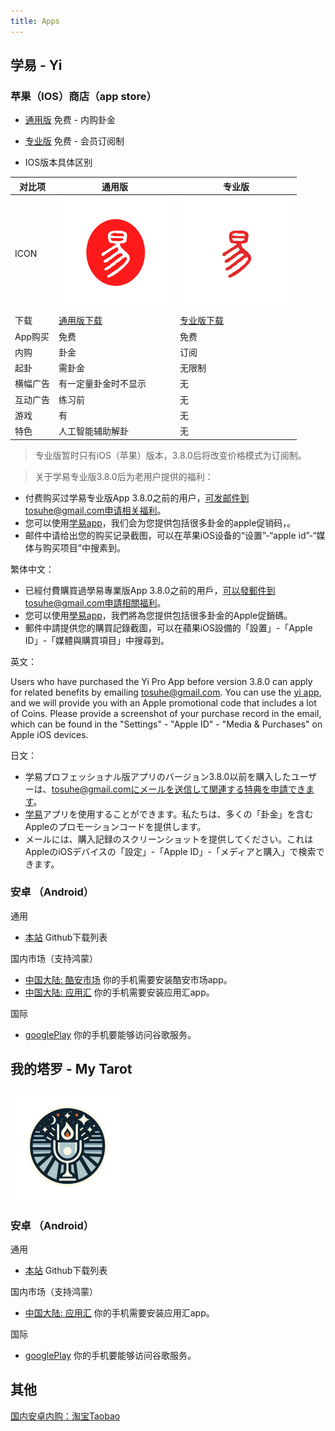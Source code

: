 ```yaml
---
title: Apps
---
```


## 学易 - Yi

### 苹果（IOS）商店（app store）

- [通用版](https://apps.apple.com/cn/app/学易/id1533516434) 免费 - 内购卦金
- [专业版](https://apps.apple.com/cn/app/学易专业版/id1536854357) 免费 - 会员订阅制

- IOS版本具体区别

| 对比项 | 通用版 | 专业版 |
| ----- | ----- | ----- |
| ICON | ![avatar](/img/yi-180.png) | ![avatar](/img/yi-180-pro.png) |
| 下载 |[通用版下载](https://apps.apple.com/app/id1533516434) | [专业版下载](https://apps.apple.com/app/id1536854357) |
| App购买|免费|免费 |
| 内购 | 卦金 | 订阅 |
| 起卦 | 需卦金 | 无限制 |
| 横幅广告 | 有一定量卦金时不显示 | 无 |
| 互动广告 | 练习前 | 无 |
| 游戏 | 有 | 无 |
| 特色 | 人工智能辅助解卦 | 无 |

> 专业版暂时只有iOS（苹果）版本，3.8.0后将改变价格模式为订阅制。

> 关于学易专业版3.8.0后为老用户提供的福利：

- 付费购买过学易专业版App 3.8.0之前的用户，可发邮件到tosuhe@gmail.com申请相关福利。
- 您可以使用[学易app](https://apps.apple.com/cn/app/学易/id1533516434)，我们会为您提供包括很多卦金的apple促销码，。
- 邮件中请给出您的购买记录截图，可以在苹果iOS设备的“设置”-“apple id”-“媒体与购买项目”中搜素到。

繁体中文：
- 已經付費購買過學易專業版App 3.8.0之前的用戶，可以發郵件到tosuhe@gmail.com申請相關福利。
- 您可以使用[學易app](https://apps.apple.com/cn/app/学易/id1533516434)，我們將為您提供包括很多卦金的Apple促銷碼。
- 郵件中請提供您的購買記錄截圖，可以在蘋果iOS設備的「設置」-「Apple ID」-「媒體與購買項目」中搜尋到。

英文：

Users who have purchased the Yi Pro App before version 3.8.0 can apply for related benefits by emailing tosuhe@gmail.com.
You can use the [yi app](https://apps.apple.com/cn/app/学易/id1533516434), and we will provide you with an Apple promotional code that includes a lot of Coins.
Please provide a screenshot of your purchase record in the email, which can be found in the "Settings" - "Apple ID" - "Media & Purchases" on Apple iOS devices.

日文：
- 学易プロフェッショナル版アプリのバージョン3.8.0以前を購入したユーザーは、tosuhe@gmail.comにメールを送信して関連する特典を申請できます。
- [学易](https://apps.apple.com/cn/app/学易/id1533516434)アプリを使用することができます。私たちは、多くの「卦金」を含むAppleのプロモーションコードを提供します。
- メールには、購入記録のスクリーンショットを提供してください。これはAppleのiOSデバイスの「設定」-「Apple ID」-「メディアと購入」で検索できます。

### 安卓 （Android）

通用

- [本站](https://github.com/alansuhe/alansuhe.github.io/releases) Github下载列表

国内市场（支持鸿蒙）

- [中国大陆: 酷安市场](https://www.coolapk.com/apk/168854) 你的手机需要安装酷安市场app。
- [中国大陆: 应用汇](http://www.appchina.com/app/me.suhe.yi) 你的手机需要安装应用汇app。

国际
- [googlePlay](https://play.google.com/store/apps/details?id=me.suhe.yi) 你的手机要能够访问谷歌服务。

## 我的塔罗 - My Tarot

![avatar](/img/mr180.png)

### 安卓 （Android）

通用

- [本站](https://github.com/alansuhe/alansuhe.github.io/releases) Github下载列表

国内市场（支持鸿蒙）

<!-- - [中国大陆: 酷安市场](https://www.coolapk.com/apk/168854) 你的手机需要安装酷安市场app。 -->
- [中国大陆: 应用汇](http://www.appchina.com/app/me.suhe.mr) 你的手机需要安装应用汇app。

国际
- [googlePlay](https://play.google.com/store/apps/details?id=me.suhe.mr) 你的手机要能够访问谷歌服务。

## 其他

[国内安卓内购：淘宝Taobao](https://i3cf4g4wrztdx9i5dsanog0wq1cfh96.taobao.com)